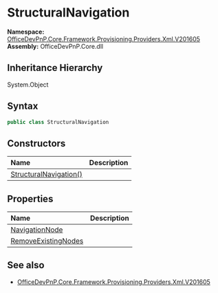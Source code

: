 # StructuralNavigation
  

**Namespace:** [OfficeDevPnP.Core.Framework.Provisioning.Providers.Xml.V201605](OfficeDevPnP.Core.Framework.Provisioning.Providers.Xml.V201605.md)  
**Assembly:** OfficeDevPnP.Core.dll  
## Inheritance Hierarchy
System.Object  
## Syntax
```C#
public class StructuralNavigation
```
## Constructors
|**Name**|**Description**|
|:-----|:-----|
| [StructuralNavigation()](OfficeDevPnP.Core.Framework.Provisioning.Providers.Xml.V201605.StructuralNavigation.ctor1.md) |  
## Properties
|**Name**|**Description**|
|:-----|:-----|
| [NavigationNode](OfficeDevPnP.Core.Framework.Provisioning.Providers.Xml.V201605.StructuralNavigation.NavigationNode.md) | 
| [RemoveExistingNodes](OfficeDevPnP.Core.Framework.Provisioning.Providers.Xml.V201605.StructuralNavigation.RemoveExistingNodes.md) | 
## See also
- [OfficeDevPnP.Core.Framework.Provisioning.Providers.Xml.V201605](OfficeDevPnP.Core.Framework.Provisioning.Providers.Xml.V201605.md)

